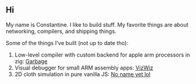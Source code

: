 ## Hi

My name is Constantine. I like to build stuff. My favorite things are about networking, compilers, and shipping things.

Some of the things I've built (not up to date tho):
1. Low-level compiler with custom backend for apple arm processors in zig: [Garbage](https://github.com/0xfaa/Garbage)
2. Visual debugger for small ARM assembly apps: [VizWiz](https://vizwiz.netlify.app/)
3. 2D cloth simulation in pure vanilla JS: [No name yet lol](https://lambent-pixie-ced146.netlify.app/)

